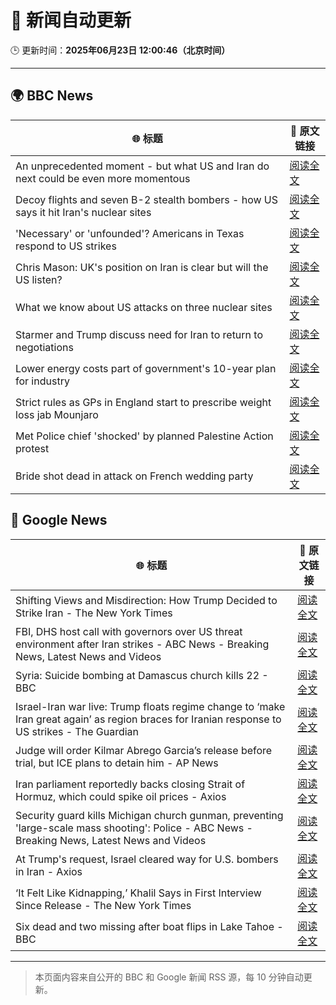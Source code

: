 # 🧠 新闻自动更新

🕒 更新时间：**2025年06月23日 12:00:46（北京时间）**

---

## 🌍 BBC News

| 🌐 标题 | 🔗 原文链接 |
|--------|-------------|
| An unprecedented moment - but what US and Iran do next could be even more momentous | [阅读全文](https://www.bbc.com/news/articles/cy0w94yj68xo) |
| Decoy flights and seven B-2 stealth bombers - how US says it hit Iran's nuclear sites | [阅读全文](https://www.bbc.com/news/articles/cew0x7159edo) |
| 'Necessary' or 'unfounded'? Americans in Texas respond to US strikes | [阅读全文](https://www.bbc.com/news/videos/c07dg04ke45o) |
| Chris Mason: UK's position on Iran is clear but will the US listen? | [阅读全文](https://www.bbc.com/news/articles/cwyep25p5d0o) |
| What we know about US attacks on three nuclear sites | [阅读全文](https://www.bbc.com/news/articles/cvg9r4q99g4o) |
| Starmer and Trump discuss need for Iran to return to negotiations | [阅读全文](https://www.bbc.com/news/articles/cq53l41gl8jo) |
| Lower energy costs part of government's 10-year plan for industry | [阅读全文](https://www.bbc.com/news/articles/c1ljnrrmd7jo) |
| Strict rules as GPs in England start to prescribe weight loss jab Mounjaro | [阅读全文](https://www.bbc.com/news/articles/cglz4xyk7w9o) |
| Met Police chief 'shocked' by planned Palestine Action protest | [阅读全文](https://www.bbc.com/news/articles/c79q1jv8p24o) |
| Bride shot dead in attack on French wedding party | [阅读全文](https://www.bbc.com/news/articles/cn0q8pypxwxo) |

## 📰 Google News

| 🌐 标题 | 🔗 原文链接 |
|--------|-------------|
| Shifting Views and Misdirection: How Trump Decided to Strike Iran - The New York Times | [阅读全文](https://news.google.com/rss/articles/CBMihgFBVV95cUxNN3NmUjhBZ3BOa0wtUmNRQ041cXROUjVyeWhya2ZGYmUtLWdMMVFyZ3RLd1gtc3dyTHQ0Tm5CbGZreG9wM3NNbzVaek1jS3hVdzhmSHBsQ1FObkd1SUxicml1cFcybmxqYmRmdTh4OFpKM3p4X1RKYzkxRUpURE5EdlhaTDg4Zw?oc=5) |
| FBI, DHS host call with governors over US threat environment after Iran strikes - ABC News - Breaking News, Latest News and Videos | [阅读全文](https://news.google.com/rss/articles/CBMiogFBVV95cUxPbkFDN3NfSHF2SGV1OFNQSkl6Tk9zMWtEYXB3TXFGRHBfYmFmRjBiOUpMU3RETEtfRnRja3BDY2c0R0pnOWJON1Z4bnV0VV9JLVZOWnplNlloQ1l0eW1mSkhTaWpVektYcjJnWEZyTzIzMzRndVVYUnlpbUpjcnFzVUVReEs2LVo1VEIzYzhmMVFYeEhjVDFKV21XU3o3YXhVMmfSAacBQVVfeXFMTjlneTZBM1NGYTRYbnVOSWZieFJTVndCYmFHTFczSjlXeUdCcVpsMlotUmxNQmdCLV9fMjUzMEwxUWNoLUU2UGlmNFR3NDg4YkdWSVEtcFZ3VDBmaDB1QllJVTIydTBpRS1lQlctZUFZVFZZMHhrOUdPTktUQ2hwYzZVN2xKb3VLQ21Ya3hTNEFYUko2ZEtkQXNlT2JwcGJrbU1Oc0RfY3M?oc=5) |
| Syria: Suicide bombing at Damascus church kills 22 - BBC | [阅读全文](https://news.google.com/rss/articles/CBMiWkFVX3lxTE9jZFR3RXhhdEd0cFJ2ZXJxazgxTWpPQW5wOEJ1RWZfdENVVHpsci1yVW43cGh5MTEySlNITlFtOVVlVDBZNTJUQjI0ZlVydlZCUk9oQW4ybnYwQdIBX0FVX3lxTE12WDBGSE5oNVpRLUpZT1Q2TkdTcEdTeHFRdGVMMjBFY01LdVBUUUZsb0xyeHJOajJzYTdrbkhSMUFJaTdZOHBRdG1lWTktRUhhbjdtNTlDeV9tdnBlR2hF?oc=5) |
| Israel-Iran war live: Trump floats regime change to ‘make Iran great again’ as region braces for Iranian response to US strikes - The Guardian | [阅读全文](https://news.google.com/rss/articles/CBMiywFBVV95cUxPM3l5QzktTV8xLXRUcE96aWlHTGlBaDZ2eHRnSHZPaXl2dHBLLUNSbkxmT3NyYk0wTmpfYk9HdDFSSEZVNk94bnlxNUFWY3lLMXY1bjk5c0RLUlU5QTVnYlJMUWg4UG9sMmxha0ZVVFFXRlEwV3hDaXBJUEY1bHdfazdSM1p1dHJyczltVVhmXy0wVDVWeXEtN0h2bnBIQjd2VTBqeC1sT1AzLVpWQlp0VzlYc2wtZll1UjNBak0tX3A3eUFLSS1lLWpMQQ?oc=5) |
| Judge will order Kilmar Abrego Garcia’s release before trial, but ICE plans to detain him - AP News | [阅读全文](https://news.google.com/rss/articles/CBMilgFBVV95cUxOMFZJMDNmWl9tNVFhRUs1OVczU1I3YTRnVnBtNm1uRGZHX0U2Y2sxbXRmWnlGQWVLLVZfR2pSdWs3NzIwaWtSTGp4QVVRN2M0Umo1QzRKOFVqWnN1dkZUM0RVX19TOEh3ZlNiSkdqNUZHOW5tYVV4VVVmdTlFaEUxWWp0bW5OOE1mOURwV2ZGamp3dlNETUE?oc=5) |
| Iran parliament reportedly backs closing Strait of Hormuz, which could spike oil prices - Axios | [阅读全文](https://news.google.com/rss/articles/CBMib0FVX3lxTE11NldzRS1CR2dBVFFCdWo4bGxYWTJ6WGliUGQ0NURBNm15ZmczWnI5N3I0Y3FzQUhqcXV4WFE4N0RaNnVNN01yOXFhLUdDa1BWUENPY3c4RXJ3QmFVVXFRZS1mOWRVVzRsZ1JhckNSWQ?oc=5) |
| Security guard kills Michigan church gunman, preventing 'large-scale mass shooting': Police - ABC News - Breaking News, Latest News and Videos | [阅读全文](https://news.google.com/rss/articles/CBMipgFBVV95cUxOOVZvcU5EM01fMkU3Y0pSLVdfYnRmUUkzN0dqeF9lV2NZdXpzZnp2akkxY2ZEUzdUcFlMQ3hnYXNZUnFsLU5BZlQ2bS1JVi1QU3FuazBxbWpFNHk0YjhqdjRleGk2NGZsNEZMSkJBcjhYS0s4SmdkU1R1eXJaZkFmR1Bqd0hHdFBjMUxIN0k4cUYyLVJRQ0UzNV82VEhQZlFTTk8zMm9B0gGrAUFVX3lxTFBCR21uVEtPTmZBRmhmZlBKcGNhYXlUM2xialZzQTBMdjV6T0FIRGVZWnBaclFsZGFxRzFpT3RQOEJ0MnNfWVRaMG5qdEFXVWktWFVZVElVbjlCMlJPb3UtQlNXeDhFcGYtQkk0OE8zSHl6b3BUNV9UTWt2aEI3VnNZcnB3WkZtZkt5XzAxdVc3Q25xVTBpYU55WmgzS0tWRmQ5RzVpUFh4bFkxdw?oc=5) |
| At Trump's request, Israel cleared way for U.S. bombers in Iran - Axios | [阅读全文](https://news.google.com/rss/articles/CBMie0FVX3lxTE1LTmJvc0tPZ0t1NjBVOUN0ZFU1c19uU0c5S082N3daR1cxTnV6UFd2cHJTWE9PeWVWNHVPU2ItRjFvMFltRGZMV2UtdElTdTdhR0VoZ1hVLTJPUmQzYnRTRnltbEdubjRlNlpabTJvMmE0bHhNR2RhV3ZVcw?oc=5) |
| ‘It Felt Like Kidnapping,’ Khalil Says in First Interview Since Release - The New York Times | [阅读全文](https://news.google.com/rss/articles/CBMihgFBVV95cUxQXzF2LUFJTFhkdmVERm1MYW5Dc3J0enR3UlpIS3E5TTN3STB1ekk0NGlsWmhYWmoyMjFSbU95d1A0QlpsWDVWVVlXYUF2VVg1UUdLdEtaUEk1ZkZRUGxNWkxGYXcyMDdidS1ManlLSTI4Wm9uY04yUkNrOWZmcGZ2a1JvVTlxUQ?oc=5) |
| Six dead and two missing after boat flips in Lake Tahoe - BBC | [阅读全文](https://news.google.com/rss/articles/CBMiWkFVX3lxTE5BNVBzSEowajJXZGpDT0hWR3VjTE96cFBXeGZYVVY0YXFtWWczYm4tbVhsQlUzdkhLY1l0STk1enpOR3hLWHphbDlWZG5FRmtlVm1ScEJfaDU1d9IBX0FVX3lxTE5JZElPUWJRLWZCel9zcHVjWjg4UGVQY1BJRXE5STRYRDNRSmltMEVxVTFXM1VBUVFrV3dMeWkzQkR1ak10dTZtT2x5LTNEOEtkTWhDaTJ1ZVFlVFQ3c09n?oc=5) |

---
> 本页面内容来自公开的 BBC 和 Google 新闻 RSS 源，每 10 分钟自动更新。